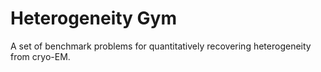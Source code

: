 # Heterogeneity Gym

A set of benchmark problems for quantitatively recovering heterogeneity from cryo-EM.
